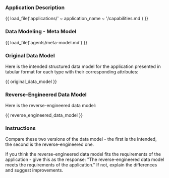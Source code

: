 ### Application Description

{{ load_file('applications/' ~ application_name ~ '/capabilities.md') }}

### Data Modeling - Meta Model

{{ load_file('agents/meta-model.md') }}

### Original Data Model

Here is the intended structured data model for the application presented in tabular format for each type with their corresponding attributes:

{{ original_data_model }}

### Reverse-Engineered Data Model

Here is the reverse-engineered data model:

{{ reverse_engineered_data_model }}

### Instructions

Compare these two versions of the data model - the first is the intended, the second is the reverse-engineered one.

If you think the reverse-engineered data model fits the requirements of the application - give this as the response: "The reverse-engineered data model meets the requirements of the application." If not, explain the differences and suggest improvements.
